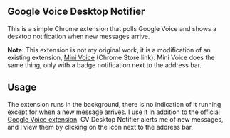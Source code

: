 Google Voice Desktop Notifier
-----------------------------

This is a simple Chrome extension that polls Google Voice and shows a desktop notification when new messages arrive.

**Note:** This extension is not my original work, it is a modification of an existing extension, [Mini Voice](https://chrome.google.com/webstore/detail/kppjgagclcbdjhmjhijcbjnneejdkegm) (Chrome Store link). Mini Voice does the same thing, only with a badge notification next to the address bar.

Usage
-----

The extension runs in the background, there is no indication of it running except for when a new message arrives. I use it in addition to the [official Google Voice extension](https://chrome.google.com/webstore/detail/kcnhkahnjcbndmmehfkdnkjomaanaooo). GV Desktop Notifier alerts me of new messages, and I view them by clicking on the icon next to the address bar.